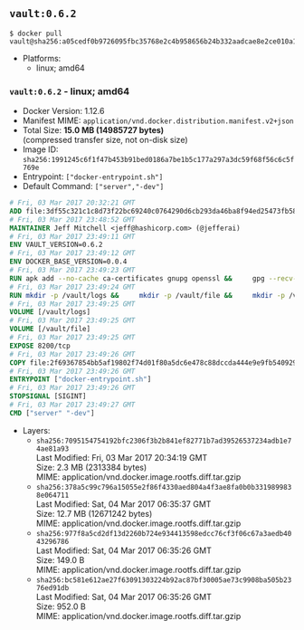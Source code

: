 ## `vault:0.6.2`

```console
$ docker pull vault@sha256:a05cedf0b9726095fbc35768e2c4b958656b24b332aadcae8e2ce010a12ea471
```

-	Platforms:
	-	linux; amd64

### `vault:0.6.2` - linux; amd64

-	Docker Version: 1.12.6
-	Manifest MIME: `application/vnd.docker.distribution.manifest.v2+json`
-	Total Size: **15.0 MB (14985727 bytes)**  
	(compressed transfer size, not on-disk size)
-	Image ID: `sha256:1991245c6f1f47b453b91bed0186a7be1b5c177a297a3dc59f68f56c6c5f769e`
-	Entrypoint: `["docker-entrypoint.sh"]`
-	Default Command: `["server","-dev"]`

```dockerfile
# Fri, 03 Mar 2017 20:32:21 GMT
ADD file:3df55c321c1c8d73f22bc69240c0764290d6cb293da46ba8f94ed25473fb5853 in / 
# Fri, 03 Mar 2017 23:48:52 GMT
MAINTAINER Jeff Mitchell <jeff@hashicorp.com> (@jefferai)
# Fri, 03 Mar 2017 23:49:11 GMT
ENV VAULT_VERSION=0.6.2
# Fri, 03 Mar 2017 23:49:12 GMT
ENV DOCKER_BASE_VERSION=0.0.4
# Fri, 03 Mar 2017 23:49:23 GMT
RUN apk add --no-cache ca-certificates gnupg openssl &&     gpg --recv-keys 91A6E7F85D05C65630BEF18951852D87348FFC4C &&     mkdir -p /tmp/build &&     cd /tmp/build &&     wget https://releases.hashicorp.com/docker-base/${DOCKER_BASE_VERSION}/docker-base_${DOCKER_BASE_VERSION}_linux_amd64.zip &&     wget https://releases.hashicorp.com/docker-base/${DOCKER_BASE_VERSION}/docker-base_${DOCKER_BASE_VERSION}_SHA256SUMS &&     wget https://releases.hashicorp.com/docker-base/${DOCKER_BASE_VERSION}/docker-base_${DOCKER_BASE_VERSION}_SHA256SUMS.sig &&     gpg --batch --verify docker-base_${DOCKER_BASE_VERSION}_SHA256SUMS.sig docker-base_${DOCKER_BASE_VERSION}_SHA256SUMS &&     grep ${DOCKER_BASE_VERSION}_linux_amd64.zip docker-base_${DOCKER_BASE_VERSION}_SHA256SUMS | sha256sum -c &&     unzip docker-base_${DOCKER_BASE_VERSION}_linux_amd64.zip &&     cp bin/gosu bin/dumb-init /bin &&     wget https://releases.hashicorp.com/vault/${VAULT_VERSION}/vault_${VAULT_VERSION}_linux_amd64.zip &&     wget https://releases.hashicorp.com/vault/${VAULT_VERSION}/vault_${VAULT_VERSION}_SHA256SUMS &&     wget https://releases.hashicorp.com/vault/${VAULT_VERSION}/vault_${VAULT_VERSION}_SHA256SUMS.sig &&     gpg --batch --verify vault_${VAULT_VERSION}_SHA256SUMS.sig vault_${VAULT_VERSION}_SHA256SUMS &&     grep vault_${VAULT_VERSION}_linux_amd64.zip vault_${VAULT_VERSION}_SHA256SUMS | sha256sum -c &&     unzip -d /bin vault_${VAULT_VERSION}_linux_amd64.zip &&     cd /tmp &&     rm -rf /tmp/build &&     apk del gnupg openssl &&     rm -rf /root/.gnupg
# Fri, 03 Mar 2017 23:49:24 GMT
RUN mkdir -p /vault/logs &&     mkdir -p /vault/file &&     mkdir -p /vault/config
# Fri, 03 Mar 2017 23:49:25 GMT
VOLUME [/vault/logs]
# Fri, 03 Mar 2017 23:49:25 GMT
VOLUME [/vault/file]
# Fri, 03 Mar 2017 23:49:25 GMT
EXPOSE 8200/tcp
# Fri, 03 Mar 2017 23:49:26 GMT
COPY file:2f69367854bb5af19802f74d01f80a5dc6e478c88dccda444e9e9fb5409297f8 in /usr/local/bin/docker-entrypoint.sh 
# Fri, 03 Mar 2017 23:49:26 GMT
ENTRYPOINT ["docker-entrypoint.sh"]
# Fri, 03 Mar 2017 23:49:26 GMT
STOPSIGNAL [SIGINT]
# Fri, 03 Mar 2017 23:49:27 GMT
CMD ["server" "-dev"]
```

-	Layers:
	-	`sha256:7095154754192bfc2306f3b2b841ef82771b7ad39526537234adb1e74ae81a93`  
		Last Modified: Fri, 03 Mar 2017 20:34:19 GMT  
		Size: 2.3 MB (2313384 bytes)  
		MIME: application/vnd.docker.image.rootfs.diff.tar.gzip
	-	`sha256:378a5c99c796a15055e2f86f4330aed804a4f3ae8fa0b0b3319899838e064711`  
		Last Modified: Sat, 04 Mar 2017 06:35:37 GMT  
		Size: 12.7 MB (12671242 bytes)  
		MIME: application/vnd.docker.image.rootfs.diff.tar.gzip
	-	`sha256:977f8a5cd2df13d2260b724e934413598edcc76cf3f06c67a3aedb4043296786`  
		Last Modified: Sat, 04 Mar 2017 06:35:26 GMT  
		Size: 149.0 B  
		MIME: application/vnd.docker.image.rootfs.diff.tar.gzip
	-	`sha256:bc581e612ae27f63091303224b92ac87bf30005ae73c9908ba505b2376ed91db`  
		Last Modified: Sat, 04 Mar 2017 06:35:26 GMT  
		Size: 952.0 B  
		MIME: application/vnd.docker.image.rootfs.diff.tar.gzip
